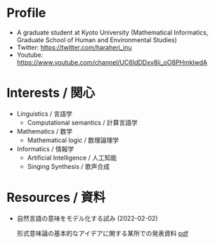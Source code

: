 # Profile
- A graduate student at Kyoto University (Mathematical Informatics, Graduate School of Human and Environmental Studies)
- Twitter: https://twitter.com/haraheri_inu
- Youtube: https://www.youtube.com/channel/UC6IdDDxv8ii_oO8PHmklwdA
# Interests / 関心
- Linguistics / 言語学
  - Computational semantics / 計算言語学
- Mathematics / 数学
  - Mathematical logic / 数理論理学
- Informatics / 情報学
  - Artificial Intelligence / 人工知能
  - Singing Synthesis / 歌声合成
# Resources / 資料
- 自然言語の意味をモデル化する試み (2022-02-02)
  
  形式意味論の基本的なアイデアに関する某所での発表資料 [pdf](https://drive.google.com/file/d/16ZdHsEBu-JVqSlBgB5biMt2WFBbALR0R/view?usp=sharing)
